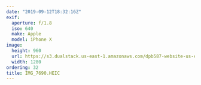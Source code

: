 ```yaml
---
date: "2019-09-12T18:32:16Z"
exif:
  aperture: f/1.8
  iso: 640
  make: Apple
  model: iPhone X
image:
  height: 960
  url: https://s3.dualstack.us-east-1.amazonaws.com/dpb587-website-us-east-1/asset/gallery/2019-europe-trip/a466157d-9324-2a4c-83ed-71da5418abee~1280.jpg
  width: 1280
ordering: 32
title: IMG_7690.HEIC
---
```

